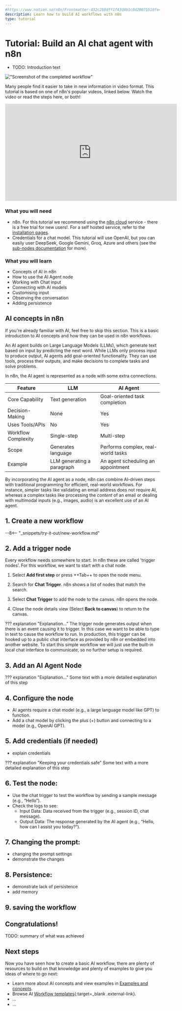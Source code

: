 ```yaml
---
#https://www.notion.so/n8n/Frontmatter-432c2b8dff1f43d4b1c8d20075510fe4
description: Learn how to build AI workflows with n8n
type: tutorial
---
```


# Tutorial: Build an AI chat agent with n8n

- TODO: Introduction text

!["Screenshot of the completed workflow"](/_images/advanced-ai/ai-intro01.png)


Many people find it easier to take in new information in video format. This tutorial is based on one of n8n's popular videos, linked below. Watch the video or read the steps here, or both!

<iframe width="560" height="315" src="https://www.youtube.com/embed/yzvLfHb0nqE?si=7ruaUEycFcoQbYsD" title="YouTube video player" frameborder="0" allow="accelerometer; autoplay; clipboard-write; encrypted-media; gyroscope; picture-in-picture; web-share" referrerpolicy="strict-origin-when-cross-origin" allowfullscreen></iframe>

### What you will need

- n8n. For this tutorial we recommend using the [n8n cloud](/choose-n8n/cloud/) service - there is a free trial for new users!. For a self hosted service, refer to the [installation pages](/hosting/installation/docker/).
- Credentials for a chat model. This tutorial will use OpenAI, but you can easily user DeepSeek, Google Gemini, Groq, Azure and others (see the [sub-nodes documentation](/integrations/builtin/cluster-nodes/sub-nodes/) for more).

### What you will learn

- Concepts of AI in n8n
- How to use the AI Agent node
- Working with Chat input
- Connecting with AI models
- Customising input
- Observing the conversation
- Adding persistence

## AI concepts in n8n

If you're already familiar with AI, feel free to skip this section. This is a basic introduction to AI concepts and how they can be used in n8n workflows.

An AI agent builds on Large Language Models (LLMs), which generate text based on input by predicting the next word. While LLMs only process input to produce output, AI agents add goal-oriented functionality. They can use tools, process their outputs, and make decisions to complete tasks and solve problems.

In n8n, the AI agent is represented as a node with some extra connections. 

| Feature             | LLM                        | AI Agent                           |
|---------------------|----------------------------|------------------------------------|
| Core Capability     | Text generation            | Goal-oriented task completion      |
| Decision-Making     | None                       | Yes                                |
| Uses Tools/APIs     | No                         | Yes                                |
| Workflow Complexity | Single-step                | Multi-step                         |
| Scope               | Generates language         | Performs complex, real-world tasks |
| Example             | LLM generating a paragraph | An agent scheduling an appointment |

By incorporating the AI agent as a node, n8n can combine AI-driven steps with traditional programming for efficient, real-world workflows. For instance, simpler tasks like validating an email address does not require AI, whereas a complex tasks like processing the _content_ of an email or dealing with multimodal inputs (e.g., images, audio) is an excellent use of an AI agent.

## 1. Create a new workflow

--8<-- "_snippets/try-it-out/new-workflow.md"

## 2. Add a trigger node

Every workflow needs somewhere to start. In n8n these are called 'trigger nodes'. For this workflow, we want to start with a chat node.

 1. Select **Add first step** or press ++Tab++ to open the node menu.

 1. Search for **Chat Trigger**. n8n shows a list of nodes that match the search.

 1. Select **Chat Trigger** to add the node to the canvas. n8n opens the node.

 1. Close the node details view (Select **Back to canvas**) to return to the canvas.

??? explanation "Explanation..."
    The trigger node generates output when there is an event causing it to trigger. In this case we want to be able to type in text to cause the workflow to run. In production, this trigger can be hooked up to a public chat interface as provided by n8n or embedded into another website. To start this simple workflow we will just use the built-in local chat interface to communicate, so no further setup is required.

<n8n-demo workflow="%7B%0A%20%20%22name%22%3A%20%22AI%20tutorial%22%2C%0A%20%20%22nodes%22%3A%20%5B%0A%20%20%20%20%7B%0A%20%20%20%20%20%20%22parameters%22%3A%20%7B%0A%20%20%20%20%20%20%20%20%22options%22%3A%20%7B%7D%0A%20%20%20%20%20%20%7D%2C%0A%20%20%20%20%20%20%22type%22%3A%20%22%40n8n%2Fn8n-nodes-langchain.chatTrigger%22%2C%0A%20%20%20%20%20%20%22typeVersion%22%3A%201.1%2C%0A%20%20%20%20%20%20%22position%22%3A%20%5B%0A%20%20%20%20%20%20%20%20-200%2C%0A%20%20%20%20%20%20%20%20-40%0A%20%20%20%20%20%20%5D%2C%0A%20%20%20%20%20%20%22id%22%3A%20%22a2d42e1f-36df-4a6a-a3b4-99a162074d11%22%2C%0A%20%20%20%20%20%20%22name%22%3A%20%22When%20chat%20message%20received%22%2C%0A%20%20%20%20%20%20%22webhookId%22%3A%20%2297c1a41f-8ef0-4d63-a924-92eb634384d3%22%0A%20%20%20%20%7D%0A%20%20%5D%2C%0A%20%20%22pinData%22%3A%20%7B%7D%2C%0A%20%20%22connections%22%3A%20%7B%7D%2C%0A%20%20%22active%22%3A%20false%2C%0A%20%20%22settings%22%3A%20%7B%0A%20%20%20%20%22executionOrder%22%3A%20%22v1%22%0A%20%20%7D%2C%0A%20%20%22versionId%22%3A%20%22b1641385-c6b0-48a8-8e26-20d1f6bd7fda%22%2C%0A%20%20%22meta%22%3A%20%7B%0A%20%20%20%20%22instanceId%22%3A%20%22cb484ba7b742928a2048bf8829668bed5b5ad9787579adea888f05980292a4a7%22%0A%20%20%7D%2C%0A%20%20%22id%22%3A%20%22l05TkWXXYbOiuL4o%22%2C%0A%20%20%22tags%22%3A%20%5B%5D%0A%7D"></n8n-demo>

## 3. Add an AI Agent Node

??? explanation "Explanation..."
    Some text with a more detailed explanation of this step

<n8n-demo workflow="%7B%0A%20%20%22name%22%3A%20%22AI%20tutorial%22%2C%0A%20%20%22nodes%22%3A%20%5B%0A%20%20%20%20%7B%0A%20%20%20%20%20%20%22parameters%22%3A%20%7B%0A%20%20%20%20%20%20%20%20%22options%22%3A%20%7B%7D%0A%20%20%20%20%20%20%7D%2C%0A%20%20%20%20%20%20%22type%22%3A%20%22%40n8n%2Fn8n-nodes-langchain.chatTrigger%22%2C%0A%20%20%20%20%20%20%22typeVersion%22%3A%201.1%2C%0A%20%20%20%20%20%20%22position%22%3A%20%5B%0A%20%20%20%20%20%20%20%20-300%2C%0A%20%20%20%20%20%20%20%20-40%0A%20%20%20%20%20%20%5D%2C%0A%20%20%20%20%20%20%22id%22%3A%20%22a2d42e1f-36df-4a6a-a3b4-99a162074d11%22%2C%0A%20%20%20%20%20%20%22name%22%3A%20%22When%20chat%20message%20received%22%2C%0A%20%20%20%20%20%20%22webhookId%22%3A%20%2297c1a41f-8ef0-4d63-a924-92eb634384d3%22%0A%20%20%20%20%7D%2C%0A%20%20%20%20%7B%0A%20%20%20%20%20%20%22parameters%22%3A%20%7B%0A%20%20%20%20%20%20%20%20%22options%22%3A%20%7B%7D%0A%20%20%20%20%20%20%7D%2C%0A%20%20%20%20%20%20%22type%22%3A%20%22%40n8n%2Fn8n-nodes-langchain.agent%22%2C%0A%20%20%20%20%20%20%22typeVersion%22%3A%201.7%2C%0A%20%20%20%20%20%20%22position%22%3A%20%5B%0A%20%20%20%20%20%20%20%20-80%2C%0A%20%20%20%20%20%20%20%20-40%0A%20%20%20%20%20%20%5D%2C%0A%20%20%20%20%20%20%22id%22%3A%20%220f61a10f-668f-42f7-b835-cf3efb60082a%22%2C%0A%20%20%20%20%20%20%22name%22%3A%20%22AI%20Agent%22%0A%20%20%20%20%7D%0A%20%20%5D%2C%0A%20%20%22pinData%22%3A%20%7B%7D%2C%0A%20%20%22connections%22%3A%20%7B%0A%20%20%20%20%22When%20chat%20message%20received%22%3A%20%7B%0A%20%20%20%20%20%20%22main%22%3A%20%5B%0A%20%20%20%20%20%20%20%20%5B%0A%20%20%20%20%20%20%20%20%20%20%7B%0A%20%20%20%20%20%20%20%20%20%20%20%20%22node%22%3A%20%22AI%20Agent%22%2C%0A%20%20%20%20%20%20%20%20%20%20%20%20%22type%22%3A%20%22main%22%2C%0A%20%20%20%20%20%20%20%20%20%20%20%20%22index%22%3A%200%0A%20%20%20%20%20%20%20%20%20%20%7D%0A%20%20%20%20%20%20%20%20%5D%0A%20%20%20%20%20%20%5D%0A%20%20%20%20%7D%0A%20%20%7D%2C%0A%20%20%22active%22%3A%20false%2C%0A%20%20%22settings%22%3A%20%7B%0A%20%20%20%20%22executionOrder%22%3A%20%22v1%22%0A%20%20%7D%2C%0A%20%20%22versionId%22%3A%20%22b1641385-c6b0-48a8-8e26-20d1f6bd7fda%22%2C%0A%20%20%22meta%22%3A%20%7B%0A%20%20%20%20%22instanceId%22%3A%20%22cb484ba7b742928a2048bf8829668bed5b5ad9787579adea888f05980292a4a7%22%0A%20%20%7D%2C%0A%20%20%22id%22%3A%20%22l05TkWXXYbOiuL4o%22%2C%0A%20%20%22tags%22%3A%20%5B%5D%0A%7D"></n8n-demo>

## 4. Configure the node
  
- AI agents require a chat model (e.g., a large language model like GPT) to function.
- Add a chat model by clicking the plus (+) button and connecting to a model (e.g., OpenAI GPT).

## 5. Add credentials (if needed)

- explain credentials

??? explanation "Keeping your credentials safe"
    Some text with a more detailed explanation of this step


## 6. Test the node:

- Use the chat trigger to test the workflow by sending a sample message (e.g., “Hello”).
- Check the logs to see:
    - Input Data: Data received from the trigger (e.g., session ID, chat message).
    - Output Data: The response generated by the AI agent (e.g., “Hello, how can I assist you today?”).

## 7. Changing the prompt:

- changing the prompt settings
- demonstrate the changes

## 8. Persistence:
    
- demonstrate lack of persistence
- add memory


## 9. saving the workflow

## Congratulations!

TODO: summary of what was achieved

<n8n-demo workflow="%7B%0A%20%20%22name%22%3A%20%22AI%20tutorial%22%2C%0A%20%20%22nodes%22%3A%20%5B%0A%20%20%20%20%7B%0A%20%20%20%20%20%20%22parameters%22%3A%20%7B%0A%20%20%20%20%20%20%20%20%22options%22%3A%20%7B%7D%0A%20%20%20%20%20%20%7D%2C%0A%20%20%20%20%20%20%22type%22%3A%20%22%40n8n%2Fn8n-nodes-langchain.chatTrigger%22%2C%0A%20%20%20%20%20%20%22typeVersion%22%3A%201.1%2C%0A%20%20%20%20%20%20%22position%22%3A%20%5B%0A%20%20%20%20%20%20%20%20-300%2C%0A%20%20%20%20%20%20%20%20-40%0A%20%20%20%20%20%20%5D%2C%0A%20%20%20%20%20%20%22id%22%3A%20%22a2d42e1f-36df-4a6a-a3b4-99a162074d11%22%2C%0A%20%20%20%20%20%20%22name%22%3A%20%22When%20chat%20message%20received%22%2C%0A%20%20%20%20%20%20%22webhookId%22%3A%20%2297c1a41f-8ef0-4d63-a924-92eb634384d3%22%0A%20%20%20%20%7D%2C%0A%20%20%20%20%7B%0A%20%20%20%20%20%20%22parameters%22%3A%20%7B%0A%20%20%20%20%20%20%20%20%22options%22%3A%20%7B%7D%0A%20%20%20%20%20%20%7D%2C%0A%20%20%20%20%20%20%22type%22%3A%20%22%40n8n%2Fn8n-nodes-langchain.agent%22%2C%0A%20%20%20%20%20%20%22typeVersion%22%3A%201.7%2C%0A%20%20%20%20%20%20%22position%22%3A%20%5B%0A%20%20%20%20%20%20%20%20-80%2C%0A%20%20%20%20%20%20%20%20-40%0A%20%20%20%20%20%20%5D%2C%0A%20%20%20%20%20%20%22id%22%3A%20%220f61a10f-668f-42f7-b835-cf3efb60082a%22%2C%0A%20%20%20%20%20%20%22name%22%3A%20%22AI%20Agent%22%0A%20%20%20%20%7D%2C%0A%20%20%20%20%7B%0A%20%20%20%20%20%20%22parameters%22%3A%20%7B%0A%20%20%20%20%20%20%20%20%22model%22%3A%20%7B%0A%20%20%20%20%20%20%20%20%20%20%22__rl%22%3A%20true%2C%0A%20%20%20%20%20%20%20%20%20%20%22mode%22%3A%20%22list%22%2C%0A%20%20%20%20%20%20%20%20%20%20%22value%22%3A%20%22gpt-4o-mini%22%0A%20%20%20%20%20%20%20%20%7D%2C%0A%20%20%20%20%20%20%20%20%22options%22%3A%20%7B%7D%0A%20%20%20%20%20%20%7D%2C%0A%20%20%20%20%20%20%22type%22%3A%20%22%40n8n%2Fn8n-nodes-langchain.lmChatOpenAi%22%2C%0A%20%20%20%20%20%20%22typeVersion%22%3A%201.2%2C%0A%20%20%20%20%20%20%22position%22%3A%20%5B%0A%20%20%20%20%20%20%20%20-100%2C%0A%20%20%20%20%20%20%20%20160%0A%20%20%20%20%20%20%5D%2C%0A%20%20%20%20%20%20%22id%22%3A%20%22b8129c6d-f201-4378-8f66-ce9a6cfd5f3b%22%2C%0A%20%20%20%20%20%20%22name%22%3A%20%22OpenAI%20Chat%20Model%22%2C%0A%20%20%20%20%20%20%22credentials%22%3A%20%7B%0A%20%20%20%20%20%20%20%20%22openAiApi%22%3A%20%7B%0A%20%20%20%20%20%20%20%20%20%20%22id%22%3A%20%22jiPPcYV9I70iKapN%22%2C%0A%20%20%20%20%20%20%20%20%20%20%22name%22%3A%20%22OpenAi%20account%2037%22%0A%20%20%20%20%20%20%20%20%7D%0A%20%20%20%20%20%20%7D%0A%20%20%20%20%7D%2C%0A%20%20%20%20%7B%0A%20%20%20%20%20%20%22parameters%22%3A%20%7B%7D%2C%0A%20%20%20%20%20%20%22type%22%3A%20%22%40n8n%2Fn8n-nodes-langchain.memoryBufferWindow%22%2C%0A%20%20%20%20%20%20%22typeVersion%22%3A%201.3%2C%0A%20%20%20%20%20%20%22position%22%3A%20%5B%0A%20%20%20%20%20%20%20%2020%2C%0A%20%20%20%20%20%20%20%20180%0A%20%20%20%20%20%20%5D%2C%0A%20%20%20%20%20%20%22id%22%3A%20%22afbab05c-1e87-4f7a-9d66-c86f9db1ec64%22%2C%0A%20%20%20%20%20%20%22name%22%3A%20%22Window%20Buffer%20Memory%22%0A%20%20%20%20%7D%0A%20%20%5D%2C%0A%20%20%22pinData%22%3A%20%7B%7D%2C%0A%20%20%22connections%22%3A%20%7B%0A%20%20%20%20%22When%20chat%20message%20received%22%3A%20%7B%0A%20%20%20%20%20%20%22main%22%3A%20%5B%0A%20%20%20%20%20%20%20%20%5B%0A%20%20%20%20%20%20%20%20%20%20%7B%0A%20%20%20%20%20%20%20%20%20%20%20%20%22node%22%3A%20%22AI%20Agent%22%2C%0A%20%20%20%20%20%20%20%20%20%20%20%20%22type%22%3A%20%22main%22%2C%0A%20%20%20%20%20%20%20%20%20%20%20%20%22index%22%3A%200%0A%20%20%20%20%20%20%20%20%20%20%7D%0A%20%20%20%20%20%20%20%20%5D%0A%20%20%20%20%20%20%5D%0A%20%20%20%20%7D%2C%0A%20%20%20%20%22OpenAI%20Chat%20Model%22%3A%20%7B%0A%20%20%20%20%20%20%22ai_languageModel%22%3A%20%5B%0A%20%20%20%20%20%20%20%20%5B%0A%20%20%20%20%20%20%20%20%20%20%7B%0A%20%20%20%20%20%20%20%20%20%20%20%20%22node%22%3A%20%22AI%20Agent%22%2C%0A%20%20%20%20%20%20%20%20%20%20%20%20%22type%22%3A%20%22ai_languageModel%22%2C%0A%20%20%20%20%20%20%20%20%20%20%20%20%22index%22%3A%200%0A%20%20%20%20%20%20%20%20%20%20%7D%0A%20%20%20%20%20%20%20%20%5D%0A%20%20%20%20%20%20%5D%0A%20%20%20%20%7D%2C%0A%20%20%20%20%22Window%20Buffer%20Memory%22%3A%20%7B%0A%20%20%20%20%20%20%22ai_memory%22%3A%20%5B%0A%20%20%20%20%20%20%20%20%5B%0A%20%20%20%20%20%20%20%20%20%20%7B%0A%20%20%20%20%20%20%20%20%20%20%20%20%22node%22%3A%20%22AI%20Agent%22%2C%0A%20%20%20%20%20%20%20%20%20%20%20%20%22type%22%3A%20%22ai_memory%22%2C%0A%20%20%20%20%20%20%20%20%20%20%20%20%22index%22%3A%200%0A%20%20%20%20%20%20%20%20%20%20%7D%0A%20%20%20%20%20%20%20%20%5D%0A%20%20%20%20%20%20%5D%0A%20%20%20%20%7D%0A%20%20%7D%2C%0A%20%20%22active%22%3A%20false%2C%0A%20%20%22settings%22%3A%20%7B%0A%20%20%20%20%22executionOrder%22%3A%20%22v1%22%0A%20%20%7D%2C%0A%20%20%22versionId%22%3A%20%22b1641385-c6b0-48a8-8e26-20d1f6bd7fda%22%2C%0A%20%20%22meta%22%3A%20%7B%0A%20%20%20%20%22templateCredsSetupCompleted%22%3A%20true%2C%0A%20%20%20%20%22instanceId%22%3A%20%22cb484ba7b742928a2048bf8829668bed5b5ad9787579adea888f05980292a4a7%22%0A%20%20%7D%2C%0A%20%20%22id%22%3A%20%22l05TkWXXYbOiuL4o%22%2C%0A%20%20%22tags%22%3A%20%5B%5D%0A%7D" frame="true">

## Next steps

Now you have seen how to create a basic AI workflow, there are plenty of resources to build on that knowledge and plenty of examples to give you ideas of where to go next:

* Learn more about AI concepts and view examples in [Examples and concepts](/advanced-ai/examples/introduction/).
* Browse AI [Workflow templates](https://n8n.io/workflows/?categories=25){:target=_blank .external-link}.
* ...
* ...
